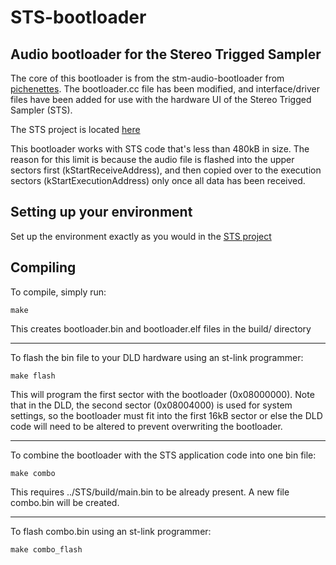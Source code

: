 # STS-bootloader

## Audio bootloader for the Stereo Trigged Sampler

The core of this bootloader is from the stm-audio-bootloader from [pichenettes](https://github.com/pichenettes/eurorack). The bootloader.cc file has been modified, and interface/driver files have been added for use with the hardware UI of the Stereo Trigged Sampler (STS).

The STS project is located [here](https://github.com/4ms/STS)

This bootloader works with STS code that's less than 480kB in size. The reason for this limit is because the audio file is flashed into the upper sectors first (kStartReceiveAddress), and then copied over to the execution sectors (kStartExecutionAddress) only once all data has been received.

## Setting up your environment

Set up the environment exactly as you would in the [STS project](https://github.com/4ms/STS)

## Compiling

To compile, simply run:
	
	make

This creates bootloader.bin and bootloader.elf files in the build/ directory

---

To flash the bin file to your DLD hardware using an st-link programmer:

	make flash
	
This will program the first sector with the bootloader (0x08000000).
Note that in the DLD, the second sector (0x08004000) is used for system settings, so the bootloader must fit into the first 16kB sector or else the DLD code will need to be altered to prevent overwriting the bootloader.

---

To combine the bootloader with the STS application code into one bin file:

	make combo

This requires ../STS/build/main.bin to be already present. A new file combo.bin will be created.

---

To flash combo.bin using an st-link programmer:

	make combo_flash
	
